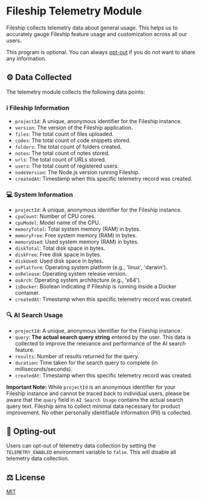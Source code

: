 # Fileship Telemetry Module

Fileship collects telemetry data about general usage. This helps us to accurately gauge Fileship feature usage and customization across all our users.

This program is optional. You can always [opt-out](#opting-out) if you do not want to share any information.

## ⚙️ Data Collected

The telemetry module collects the following data points:

### ℹ️ Fileship Information

- `projectId`: A unique, anonymous identifier for the Fileship instance.
- `version`: The version of the Fileship application.
- `files`: The total count of files uploaded.
- `codes`: The total count of code snippets stored.
- `folders`: The total count of folders created.
- `notes`: The total count of notes stored.
- `urls`: The total count of URLs stored.
- `users`: The total count of registered users.
- `nodeVersion`: The Node.js version running Fileship.
- `createdAt`: Timestamp when this specific telemetry record was created.

### 💻 System Information

- `projectId`: A unique, anonymous identifier for the Fileship instance.
- `cpuCount`: Number of CPU cores.
- `cpuModel`: Model name of the CPU.
- `memoryTotal`: Total system memory (RAM) in bytes.
- `memoryFree`: Free system memory (RAM) in bytes.
- `memoryUsed`: Used system memory (RAM) in bytes.
- `diskTotal`: Total disk space in bytes.
- `diskFree`: Free disk space in bytes.
- `diskUsed`: Used disk space in bytes.
- `osPlatform`: Operating system platform (e.g., 'linux', 'darwin').
- `osRelease`: Operating system release version.
- `osArch`: Operating system architecture (e.g., 'x64').
- `isDocker`: Boolean indicating if Fileship is running inside a Docker container.
- `createdAt`: Timestamp when this specific telemetry record was created.

### 🔍 AI Search Usage

- `projectId`: A unique, anonymous identifier for the Fileship instance.
- `query`: **The actual search query string** entered by the user. This data is collected to improve the relevance and performance of the AI search feature.
- `results`: Number of results returned for the query.
- `duration`: Time taken for the search query to complete (in milliseconds/seconds).
- `createdAt`: Timestamp when this specific telemetry record was created.

**Important Note:** While `projectId` is an anonymous identifier for your Fileship instance and cannot be traced back to individual users, please be aware that the `query` field in `AI Search Usage` contains the actual search query text. Fileship aims to collect minimal data necessary for product improvement. No other personally identifiable information (PII) is collected.

## 🔔 Opting-out

Users can opt-out of telemetry data collection by setting the `TELEMETRY_ENABLED` environment variable to `false`. This will disable all telemetry data collection.

## ⚖️ License

[MIT](https://github.com/hanzydev/Fileship/blob/main/LICENSE)
